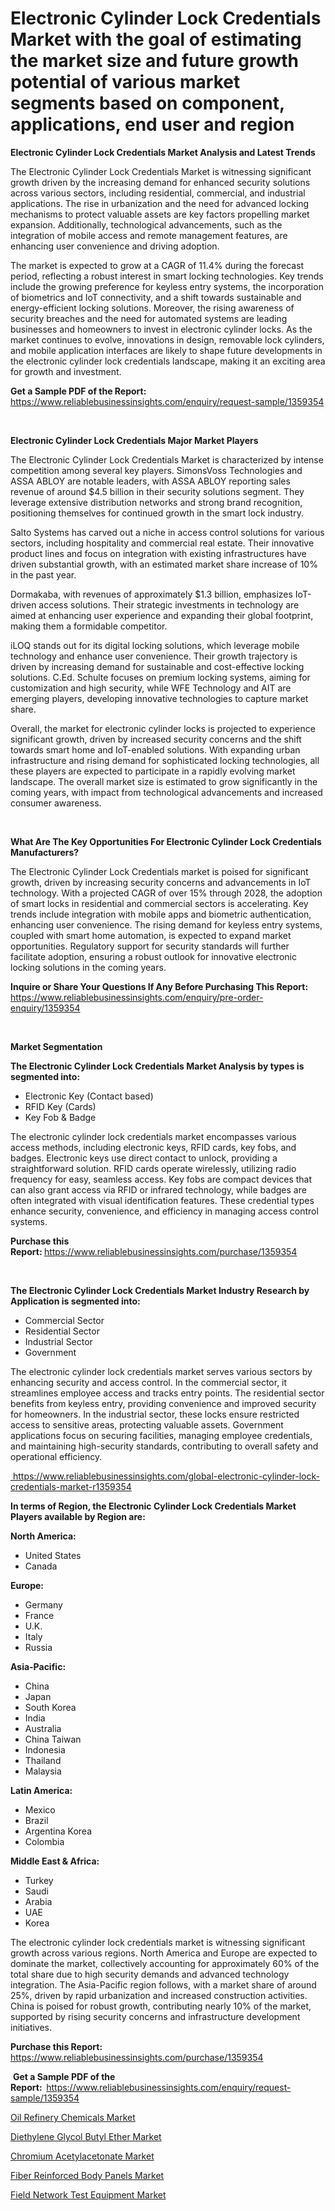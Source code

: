 <p><h1>Electronic Cylinder Lock Credentials Market with the goal of estimating the market size and future growth potential of various market segments based on component, applications, end user and region</h1></p><p><strong>Electronic Cylinder Lock Credentials Market Analysis and Latest Trends</strong></p>
<p><p>The Electronic Cylinder Lock Credentials Market is witnessing significant growth driven by the increasing demand for enhanced security solutions across various sectors, including residential, commercial, and industrial applications. The rise in urbanization and the need for advanced locking mechanisms to protect valuable assets are key factors propelling market expansion. Additionally, technological advancements, such as the integration of mobile access and remote management features, are enhancing user convenience and driving adoption.</p><p>The market is expected to grow at a CAGR of 11.4% during the forecast period, reflecting a robust interest in smart locking technologies. Key trends include the growing preference for keyless entry systems, the incorporation of biometrics and IoT connectivity, and a shift towards sustainable and energy-efficient locking solutions. Moreover, the rising awareness of security breaches and the need for automated systems are leading businesses and homeowners to invest in electronic cylinder locks. As the market continues to evolve, innovations in design, removable lock cylinders, and mobile application interfaces are likely to shape future developments in the electronic cylinder lock credentials landscape, making it an exciting area for growth and investment.</p></p>
<p><strong>Get a Sample PDF of the Report:&nbsp;</strong> <a href="https://www.reliablebusinessinsights.com/enquiry/request-sample/1359354">https://www.reliablebusinessinsights.com/enquiry/request-sample/1359354</a></p>
<p>&nbsp;</p>
<p><strong>Electronic Cylinder Lock Credentials Major Market Players</strong></p>
<p><p>The Electronic Cylinder Lock Credentials Market is characterized by intense competition among several key players. SimonsVoss Technologies and ASSA ABLOY are notable leaders, with ASSA ABLOY reporting sales revenue of around $4.5 billion in their security solutions segment. They leverage extensive distribution networks and strong brand recognition, positioning themselves for continued growth in the smart lock industry.</p><p>Salto Systems has carved out a niche in access control solutions for various sectors, including hospitality and commercial real estate. Their innovative product lines and focus on integration with existing infrastructures have driven substantial growth, with an estimated market share increase of 10% in the past year.</p><p>Dormakaba, with revenues of approximately $1.3 billion, emphasizes IoT-driven access solutions. Their strategic investments in technology are aimed at enhancing user experience and expanding their global footprint, making them a formidable competitor.</p><p>iLOQ stands out for its digital locking solutions, which leverage mobile technology and enhance user convenience. Their growth trajectory is driven by increasing demand for sustainable and cost-effective locking solutions. C.Ed. Schulte focuses on premium locking systems, aiming for customization and high security, while WFE Technology and AIT are emerging players, developing innovative technologies to capture market share.</p><p>Overall, the market for electronic cylinder locks is projected to experience significant growth, driven by increased security concerns and the shift towards smart home and IoT-enabled solutions. With expanding urban infrastructure and rising demand for sophisticated locking technologies, all these players are expected to participate in a rapidly evolving market landscape. The overall market size is estimated to grow significantly in the coming years, with impact from technological advancements and increased consumer awareness.</p></p>
<p>&nbsp;</p>
<p><strong>What Are The Key Opportunities For Electronic Cylinder Lock Credentials Manufacturers?</strong></p>
<p><p>The Electronic Cylinder Lock Credentials market is poised for significant growth, driven by increasing security concerns and advancements in IoT technology. With a projected CAGR of over 15% through 2028, the adoption of smart locks in residential and commercial sectors is accelerating. Key trends include integration with mobile apps and biometric authentication, enhancing user convenience. The rising demand for keyless entry systems, coupled with smart home automation, is expected to expand market opportunities. Regulatory support for security standards will further facilitate adoption, ensuring a robust outlook for innovative electronic locking solutions in the coming years.</p></p>
<p><strong>Inquire or Share Your Questions If Any Before Purchasing This Report:</strong> <a href="https://www.reliablebusinessinsights.com/enquiry/pre-order-enquiry/1359354">https://www.reliablebusinessinsights.com/enquiry/pre-order-enquiry/1359354</a></p>
<p>&nbsp;</p>
<p><strong>Market Segmentation</strong></p>
<p><strong>The Electronic Cylinder Lock Credentials Market Analysis by types is segmented into:</strong></p>
<p><ul><li>Electronic Key (Contact based)</li><li>RFID Key (Cards)</li><li>Key Fob & Badge</li></ul></p>
<p><p>The electronic cylinder lock credentials market encompasses various access methods, including electronic keys, RFID cards, key fobs, and badges. Electronic keys use direct contact to unlock, providing a straightforward solution. RFID cards operate wirelessly, utilizing radio frequency for easy, seamless access. Key fobs are compact devices that can also grant access via RFID or infrared technology, while badges are often integrated with visual identification features. These credential types enhance security, convenience, and efficiency in managing access control systems.</p></p>
<p><strong>Purchase this Report:&nbsp;</strong><a href="https://www.reliablebusinessinsights.com/purchase/1359354">https://www.reliablebusinessinsights.com/purchase/1359354</a></p>
<p>&nbsp;</p>
<p><strong>The Electronic Cylinder Lock Credentials Market Industry Research by Application is segmented into:</strong></p>
<p><ul><li>Commercial Sector</li><li>Residential Sector</li><li>Industrial Sector</li><li>Government</li></ul></p>
<p><p>The electronic cylinder lock credentials market serves various sectors by enhancing security and access control. In the commercial sector, it streamlines employee access and tracks entry points. The residential sector benefits from keyless entry, providing convenience and improved security for homeowners. In the industrial sector, these locks ensure restricted access to sensitive areas, protecting valuable assets. Government applications focus on securing facilities, managing employee credentials, and maintaining high-security standards, contributing to overall safety and operational efficiency.</p></p>
<p><a href="https://www.reliablebusinessinsights.com/global-electronic-cylinder-lock-credentials-market-r1359354">&nbsp;https://www.reliablebusinessinsights.com/global-electronic-cylinder-lock-credentials-market-r1359354</a></p>
<p><strong>In terms of Region, the Electronic Cylinder Lock Credentials Market Players available by Region are:</strong></p>
<p>
    <p> <strong> North America: </strong>
        <ul>
            <li>United States</li>
            <li>Canada</li>
        </ul>
        </p> 
    <p> <strong> Europe: </strong>
        <ul>
            <li>Germany</li>
            <li>France</li>
            <li>U.K.</li>
            <li>Italy</li>
            <li>Russia</li>
        </ul>
        </p> 
    <p> <strong> Asia-Pacific: </strong>
        <ul>
            <li>China</li>
            <li>Japan</li>
            <li>South Korea</li>
            <li>India</li>
            <li>Australia</li>
            <li>China Taiwan</li>
            <li>Indonesia</li>
            <li>Thailand</li>
            <li>Malaysia</li>
        </ul>
        </p> 
    <p> <strong> Latin America: </strong>
        <ul>
            <li>Mexico</li>
            <li>Brazil</li>
            <li>Argentina Korea</li>
            <li>Colombia</li>
        </ul>
        </p> 
    <p> <strong> Middle East & Africa: </strong>
        <ul>
            <li>Turkey</li>
            <li>Saudi</li>
            <li>Arabia</li>
            <li>UAE</li>
            <li>Korea</li>
        </ul>
    </p>
    </p>
<p><p>The electronic cylinder lock credentials market is witnessing significant growth across various regions. North America and Europe are expected to dominate the market, collectively accounting for approximately 60% of the total share due to high security demands and advanced technology integration. The Asia-Pacific region follows, with a market share of around 25%, driven by rapid urbanization and increased construction activities. China is poised for robust growth, contributing nearly 10% of the market, supported by rising security concerns and infrastructure development initiatives.</p></p>
<p><strong>Purchase this Report: </strong><a href="https://www.reliablebusinessinsights.com/purchase/1359354">https://www.reliablebusinessinsights.com/purchase/1359354</a></p>
<p>&nbsp;<strong>Get a Sample PDF of the Report:&nbsp;&nbsp;</strong><a href="https://www.reliablebusinessinsights.com/enquiry/request-sample/1359354">https://www.reliablebusinessinsights.com/enquiry/request-sample/1359354</a></p>
<p><strong></strong></p>
<p><p><a href="https://issuu.com/reportprime-2/docs/oil-refinery-chemicals-market-size-_5b0806009dda09">Oil Refinery Chemicals Market</a></p><p><a href="https://www.linkedin.com/pulse/comprehensive-analysis-global-diethylene-glycol-butyl-ether-7wmce?trackingId=yaVNeRnUS%2BK8c48egQQNoA%3D%3D">Diethylene Glycol Butyl Ether Market</a></p><p><a href="https://www.linkedin.com/pulse/chromium-acetylacetonate-market-size-share-analysis-growth-wldue?trackingId=ANu2TExgR6i7qyy7f%2BYN4Q%3D%3D">Chromium Acetylacetonate Market</a></p><p><a href="https://github.com/kathiestrine5ty/Market-Research-Report-List-1/blob/main/fiber-reinforced-body-panels-market.md">Fiber Reinforced Body Panels Market</a></p><p><a href="https://github.com/alesiasc0na/Market-Research-Report-List-1/blob/main/field-network-test-equipment-market.md">Field Network Test Equipment Market</a></p></p>